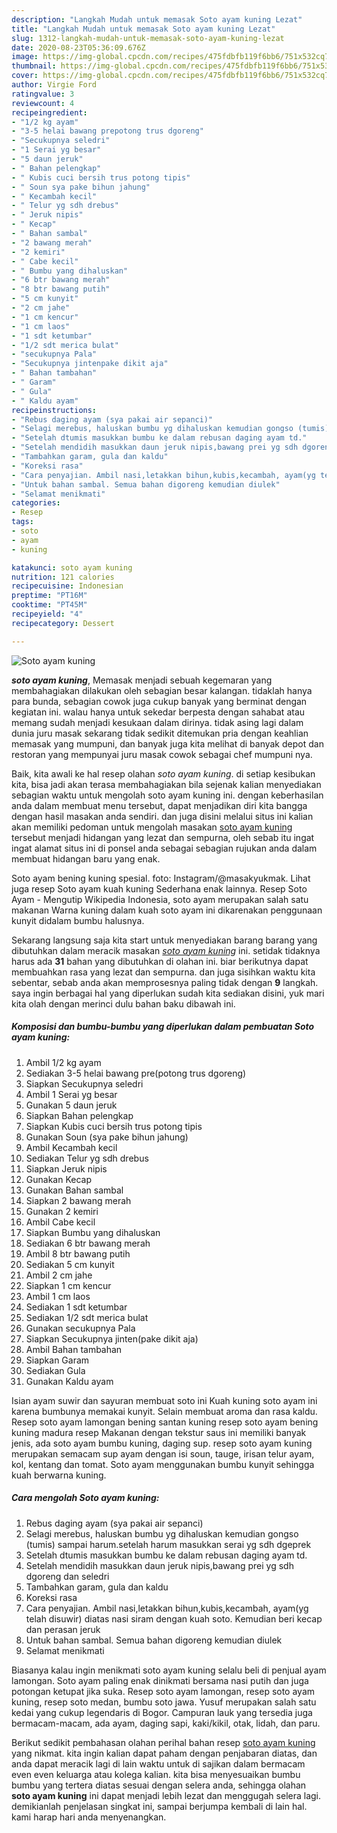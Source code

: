```yaml
---
description: "Langkah Mudah untuk memasak Soto ayam kuning Lezat"
title: "Langkah Mudah untuk memasak Soto ayam kuning Lezat"
slug: 1312-langkah-mudah-untuk-memasak-soto-ayam-kuning-lezat
date: 2020-08-23T05:36:09.676Z
image: https://img-global.cpcdn.com/recipes/475fdbfb119f6bb6/751x532cq70/soto-ayam-kuning-foto-resep-utama.jpg
thumbnail: https://img-global.cpcdn.com/recipes/475fdbfb119f6bb6/751x532cq70/soto-ayam-kuning-foto-resep-utama.jpg
cover: https://img-global.cpcdn.com/recipes/475fdbfb119f6bb6/751x532cq70/soto-ayam-kuning-foto-resep-utama.jpg
author: Virgie Ford
ratingvalue: 3
reviewcount: 4
recipeingredient:
- "1/2 kg ayam"
- "3-5 helai bawang prepotong trus dgoreng"
- "Secukupnya seledri"
- "1 Serai yg besar"
- "5 daun jeruk"
- " Bahan pelengkap"
- " Kubis cuci bersih trus potong tipis"
- " Soun sya pake bihun jahung"
- " Kecambah kecil"
- " Telur yg sdh drebus"
- " Jeruk nipis"
- " Kecap"
- " Bahan sambal"
- "2 bawang merah"
- "2 kemiri"
- " Cabe kecil"
- " Bumbu yang dihaluskan"
- "6 btr bawang merah"
- "8 btr bawang putih"
- "5 cm kunyit"
- "2 cm jahe"
- "1 cm kencur"
- "1 cm laos"
- "1 sdt ketumbar"
- "1/2 sdt merica bulat"
- "secukupnya Pala"
- "Secukupnya jintenpake dikit aja"
- " Bahan tambahan"
- " Garam"
- " Gula"
- " Kaldu ayam"
recipeinstructions:
- "Rebus daging ayam (sya pakai air sepanci)"
- "Selagi merebus, haluskan bumbu yg dihaluskan kemudian gongso (tumis) sampai harum.setelah harum masukkan serai yg sdh dgeprek"
- "Setelah dtumis masukkan bumbu ke dalam rebusan daging ayam td."
- "Setelah mendidih masukkan daun jeruk nipis,bawang prei yg sdh dgoreng dan seledri"
- "Tambahkan garam, gula dan kaldu"
- "Koreksi rasa"
- "Cara penyajian. Ambil nasi,letakkan bihun,kubis,kecambah, ayam(yg telah disuwir) diatas nasi siram dengan kuah soto. Kemudian beri kecap dan perasan jeruk"
- "Untuk bahan sambal. Semua bahan digoreng kemudian diulek"
- "Selamat menikmati"
categories:
- Resep
tags:
- soto
- ayam
- kuning

katakunci: soto ayam kuning 
nutrition: 121 calories
recipecuisine: Indonesian
preptime: "PT16M"
cooktime: "PT45M"
recipeyield: "4"
recipecategory: Dessert

---
```



![Soto ayam kuning](https://img-global.cpcdn.com/recipes/475fdbfb119f6bb6/751x532cq70/soto-ayam-kuning-foto-resep-utama.jpg)

<b><i>soto ayam kuning</i></b>, Memasak menjadi sebuah kegemaran yang membahagiakan dilakukan oleh sebagian besar kalangan. tidaklah hanya para bunda, sebagian cowok juga cukup banyak yang berminat dengan kegiatan ini. walau hanya untuk sekedar berpesta dengan sahabat atau memang sudah menjadi kesukaan dalam dirinya. tidak asing lagi dalam dunia juru masak sekarang tidak sedikit ditemukan pria dengan keahlian memasak yang mumpuni, dan banyak juga kita melihat di banyak depot dan restoran yang mempunyai juru masak cowok sebagai chef mumpuni nya.

Baik, kita awali ke hal resep olahan <i>soto ayam kuning</i>. di setiap kesibukan kita, bisa jadi akan terasa membahagiakan bila sejenak kalian menyediakan sebagian waktu untuk mengolah soto ayam kuning ini. dengan keberhasilan anda dalam membuat menu tersebut, dapat menjadikan diri kita bangga dengan hasil masakan anda sendiri. dan juga disini melalui situs ini kalian akan memiliki pedoman untuk mengolah masakan <u>soto ayam kuning</u> tersebut menjadi hidangan yang lezat dan sempurna, oleh sebab itu ingat ingat alamat situs ini di ponsel anda sebagai sebagian rujukan anda dalam membuat hidangan baru yang enak.

Soto ayam bening kuning spesial. foto: Instagram/@masakyukmak. Lihat juga resep Soto ayam kuah kuning Sederhana enak lainnya. Resep Soto Ayam - Mengutip Wikipedia Indonesia, soto ayam merupakan salah satu makanan Warna kuning dalam kuah soto ayam ini dikarenakan penggunaan kunyit didalam bumbu halusnya.


Sekarang langsung saja kita start untuk menyediakan barang barang yang dibutuhkan dalam meracik masakan <u><i>soto ayam kuning</i></u> ini. setidak tidaknya harus ada <b>31</b> bahan yang dibutuhkan di olahan ini. biar berikutnya dapat membuahkan rasa yang lezat dan sempurna. dan juga sisihkan waktu kita sebentar, sebab anda akan memprosesnya paling tidak dengan <b>9</b> langkah. saya ingin berbagai hal yang diperlukan sudah kita sediakan disini, yuk mari kita olah dengan merinci dulu bahan baku dibawah ini.

<!--inarticleads1-->

##### Komposisi dan bumbu-bumbu yang diperlukan dalam pembuatan Soto ayam kuning:

1. Ambil 1/2 kg ayam
1. Sediakan 3-5 helai bawang pre(potong trus dgoreng)
1. Siapkan Secukupnya seledri
1. Ambil 1 Serai yg besar
1. Gunakan 5 daun jeruk
1. Siapkan  Bahan pelengkap
1. Siapkan  Kubis cuci bersih trus potong tipis
1. Gunakan  Soun (sya pake bihun jahung)
1. Ambil  Kecambah kecil
1. Sediakan  Telur yg sdh drebus
1. Siapkan  Jeruk nipis
1. Gunakan  Kecap
1. Gunakan  Bahan sambal
1. Siapkan 2 bawang merah
1. Gunakan 2 kemiri
1. Ambil  Cabe kecil
1. Siapkan  Bumbu yang dihaluskan
1. Sediakan 6 btr bawang merah
1. Ambil 8 btr bawang putih
1. Sediakan 5 cm kunyit
1. Ambil 2 cm jahe
1. Siapkan 1 cm kencur
1. Ambil 1 cm laos
1. Sediakan 1 sdt ketumbar
1. Sediakan 1/2 sdt merica bulat
1. Gunakan secukupnya Pala
1. Siapkan Secukupnya jinten(pake dikit aja)
1. Ambil  Bahan tambahan
1. Siapkan  Garam
1. Sediakan  Gula
1. Gunakan  Kaldu ayam


Isian ayam suwir dan sayuran membuat soto ini Kuah kuning soto ayam ini karena bumbunya memakai kunyit. Selain membuat aroma dan rasa kaldu. Resep soto ayam lamongan bening santan kuning resep soto ayam bening kuning madura resep Makanan dengan tekstur saus ini memiliki banyak jenis, ada soto ayam bumbu kuning, daging sup. resep soto ayam kuning merupakan semacam sup ayam dengan isi soun, tauge, irisan telur ayam, kol, kentang dan tomat. Soto ayam menggunakan bumbu kunyit sehingga kuah berwarna kuning. 

<!--inarticleads2-->

##### Cara mengolah Soto ayam kuning:

1. Rebus daging ayam (sya pakai air sepanci)
1. Selagi merebus, haluskan bumbu yg dihaluskan kemudian gongso (tumis) sampai harum.setelah harum masukkan serai yg sdh dgeprek
1. Setelah dtumis masukkan bumbu ke dalam rebusan daging ayam td.
1. Setelah mendidih masukkan daun jeruk nipis,bawang prei yg sdh dgoreng dan seledri
1. Tambahkan garam, gula dan kaldu
1. Koreksi rasa
1. Cara penyajian. Ambil nasi,letakkan bihun,kubis,kecambah, ayam(yg telah disuwir) diatas nasi siram dengan kuah soto. Kemudian beri kecap dan perasan jeruk
1. Untuk bahan sambal. Semua bahan digoreng kemudian diulek
1. Selamat menikmati


Biasanya kalau ingin menikmati soto ayam kuning selalu beli di penjual ayam lamongan. Soto ayam paling enak dinikmati bersama nasi putih dan juga potongan ketupat jika suka. Resep soto ayam lamongan, resep soto ayam kuning, resep soto medan, bumbu soto jawa. Yusuf merupakan salah satu kedai yang cukup legendaris di Bogor. Campuran lauk yang tersedia juga bermacam-macam, ada ayam, daging sapi, kaki/kikil, otak, lidah, dan paru. 

Berikut sedikit pembahasan olahan perihal bahan resep <u>soto ayam kuning</u> yang nikmat. kita ingin kalian dapat paham dengan penjabaran diatas, dan anda dapat meracik lagi di lain waktu untuk di sajikan dalam bermacam even even keluarga atau kolega kalian. kita bisa menyesuaikan bumbu bumbu yang tertera diatas sesuai dengan selera anda, sehingga olahan <b>soto ayam kuning</b> ini dapat menjadi lebih lezat dan menggugah selera lagi. demikianlah penjelasan singkat ini, sampai berjumpa kembali di lain hal. kami harap hari anda menyenangkan.
